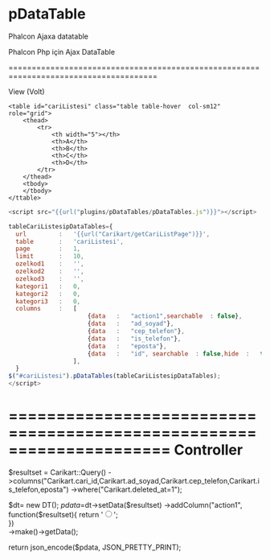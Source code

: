 # pDataTable
Phalcon Ajaxa datatable


Phalcon Php için Ajax DataTable


======================================================================================

View (Volt)
  
  ```
  <table id="cariListesi" class="table table-hover  col-sm12" role="grid">
      <thead>        
          <tr>                                    
              <th width="5"></th>
              <th>A</th>
              <th>B</th>
              <th>C</th>
              <th>D</th>
          </tr>
      </thead>
      <tbody>                                    
      </tbody>
  </ttable>
```
  ```javascript
<script src="{{url("plugins/pDataTables/pDataTables.js")}}"></script>

tableCariListesipDataTables={
    url         :   '{{url("Carikart/getCariListPage")}}',
    table       :   'cariListesi',
    page        :   1, 
    limit       :   10,
    ozelkod1    :   '',
    ozelkod2    :   '',
    ozelkod3    :   '',
    kategori1   :   0,
    kategori2   :   0,
    kategori3   :   0,
    columns     :   [   
                        {data   :   "action1",searchable  : false},
                        {data   :   "ad_soyad"},
                        {data   :   "cep_telefon"},
                        {data   :   "is_telefon"},
                        {data   :   "eposta"},
                        {data   :   "id", searchable  : false,hide  :   true,},
                    ],
    }
$("#cariListesi").pDataTables(tableCariListesipDataTables);
</script>
```
=====================================================================
Controller
=====================================================================

$resultset  = Carikart::Query()
        ->columns("Carikart.cari_id,Carikart.ad_soyad,Carikart.cep_telefon,Carikart.is_telefon,eposta")
        ->where("Carikart.deleted_at=1");      

$dt= new DT();
$pdata =$dt->setData($resultset)
     ->addColumn("action1", function($resultset){
        return '<input type="radio" name="id" value="'.$resultset->cari_id.'" class="cariIdInput" onClick="JSF__selectedCariKartId('.$resultset->cari_id.')">';  
        })   
    ->make()->getData();

return  json_encode($pdata, JSON_PRETTY_PRINT); 
</code>
